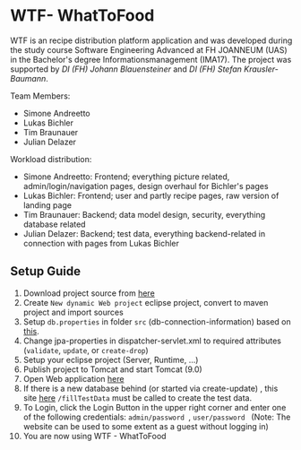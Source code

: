 # WTF- WhatToFood
WTF is an recipe distribution platform application and was developed during the study course Software Engineering Advanced at FH JOANNEUM (UAS)
in the Bachelor's degree Informationsmanagement (IMA17). The project was supported by *DI (FH) Johann Blauensteiner* and *DI (FH) Stefan Krausler-Baumann*.

Team Members:
- Simone Andreetto
- Lukas Bichler
- Tim Braunauer
- Julian Delazer

Workload distribution:
- Simone Andreetto: Frontend; everything picture related, admin/login/navigation pages, design overhaul for Bichler's pages
- Lukas Bichler: Frontend; user and partly recipe pages, raw version of landing page
- Tim Braunauer: Backend; data model design, security, everything database related
- Julian Delazer: Backend; test data, everything backend-related in connection with pages from Lukas Bichler


## Setup Guide
1. Download project source from [here](https://github.com/simowaves/SWENGA_Project.git)
2. Create ``New dynamic Web project`` eclipse project, convert to maven project and import sources  
3. Setup ``db.properties`` in folder ``src`` (db-connection-information) based on [this](https://gist.github.com/MasterofBisaster/40265a21d2c08060caa1c07f5b9c8a33).
4. Change jpa-properties in dispatcher-servlet.xml to required attributes (``validate``, ``update``, or ``create-drop``)
5. Setup your eclipse project (Server, Runtime, ...)
6. Publish project to Tomcat and start Tomcat (9.0)
7. Open Web application [here](http://localhost:8080/SwengaProjectWtf/)
8. If there is a new database behind (or started via create-update) , this site  [here](http://localhost:8080/SwengaProjectWtf/fillTestData)  ``/fillTestData`` must be called to create the test data.
9. To Login, click the Login Button in the upper right corner and enter one of the following credentials:  ``admin/password ``,  ``user/password ``
(Note: The website can be used to some extent as a guest without logging in)
10. You are now using WTF - WhatToFood
